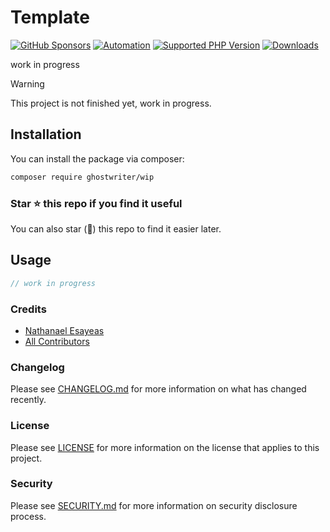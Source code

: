 # Template

[![GitHub Sponsors](https://img.shields.io/github/sponsors/ghostwriter?label=Sponsor+@nix-php/template&logo=GitHub+Sponsors)](https://github.com/sponsors/ghostwriter)
[![Automation](https://github.com/nix-php/template/actions/workflows/automation.yml/badge.svg)](https://github.com/nix-php/template/actions/workflows/automation.yml)
[![Supported PHP Version](https://badgen.net/packagist/php/nix-php/template?color=8892bf)](https://www.php.net/supported-versions)
[![Downloads](https://badgen.net/packagist/dt/nix-php/template?color=blue)](https://packagist.org/packages/nix-php/template)

work in progress

> [!WARNING]
>
> This project is not finished yet, work in progress.

## Installation

You can install the package via composer:

``` bash
composer require ghostwriter/wip
```

### Star ⭐️ this repo if you find it useful

You can also star (🌟) this repo to find it easier later.

## Usage

```php
// work in progress
```

### Credits

- [Nathanael Esayeas](https://github.com/ghostwriter)
- [All Contributors](https://github.com/ghostwriter/wip/contributors)

### Changelog

Please see [CHANGELOG.md](./CHANGELOG.md) for more information on what has changed recently.

### License

Please see [LICENSE](./LICENSE) for more information on the license that applies to this project.

### Security

Please see [SECURITY.md](./SECURITY.md) for more information on security disclosure process.
